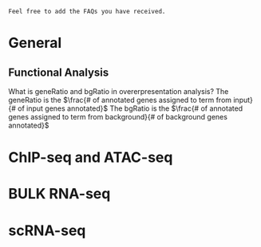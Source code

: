 ```
Feel free to add the FAQs you have received.
```


# General
## Functional Analysis
What is geneRatio and bgRatio in overerpresentation analysis?
The geneRatio is the $\frac{# of annotated genes assigned to term from input}{# of input genes annotated}$
The bgRatio is the $\frac{# of annotated genes assigned to term from background}{# of background genes annotated}$

# ChIP-seq and ATAC-seq

# BULK RNA-seq

# scRNA-seq

# 
